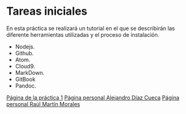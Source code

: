 # Tareas iniciales

En esta práctica se realizará un tutorial en el que se describirán las diferente herramientas utilizadas y el proceso de instalación.

* Nodejs.
* Github.
* Atom.
* Cloud9.
* MarkDown.
* GitBook
* Pandoc.


[Página de la práctica 1](https://ull-esit-dsi-1617.github.io/tareas-iniciales-alejandro-raul/)
[Página personal Alejandro Díaz Cueca]()
[Página personal Raúl Martín Morales]()